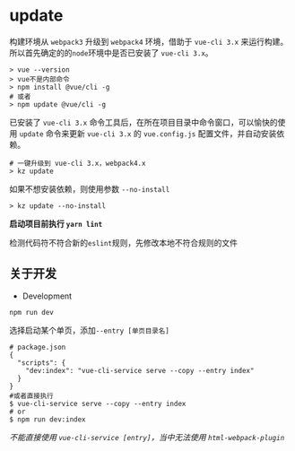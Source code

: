 # update

构建环境从 `webpack3` 升级到 `webpack4` 环境，借助于 `vue-cli 3.x` 来运行构建。所以首先确定的的`node`环境中是否已安装了 `vue-cli 3.x`。

```
> vue --version
> vue不是内部命令
> npm install @vue/cli -g
# 或者
> npm update @vue/cli -g
```

已安装了 `vue-cli 3.x` 命令工具后，在所在项目目录中命令窗口，可以愉快的使用 `update` 命令来更新 `vue-cli 3.x` 的 `vue.config.js` 配置文件，并自动安装依赖。

```
# 一键升级到 vue-cli 3.x，webpack4.x
> kz update
```

如果不想安装依赖，则使用参数 `--no-install`

```
> kz update --no-install
```

**启动项目前执行 `yarn lint`**

检测代码符不符合新的`eslint`规则，先修改本地不符合规则的文件

## 关于开发

* Development

```
npm run dev
```

选择启动某个单页，添加`--entry [单页目录名]`

```
# package.json
{
  "scripts": {
    "dev:index": "vue-cli-service serve --copy --entry index"
  }
}
#或者直接执行
$ vue-cli-service serve --copy --entry index
# or
$ npm run dev:index
```

*不能直接使用 `vue-cli-service [entry]`，当中无法使用 `html-webpack-plugin`*
